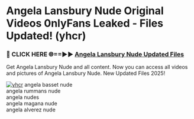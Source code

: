 # Angela Lansbury Nude Original Videos 0nlyFans Leaked - Files Updated! (yhcr)

<h3>🔴 CLICK HERE 🌐==►► <a href="https://tinyurl.com/yrmya6cz" rel="nofollow">Angela Lansbury Nude Updated Files</a></h3>

Get Angela Lansbury Nude and all content. Now you can access all videos and pictures of Angela Lansbury Nude. New Updated Files 2025!

[![yhcr](https://i.imgur.com/FMdXYCs.gif)](https://tinyurl.com/yrmya6cz)
angela basset nude<br>
angela rummans nude<br>
angela nudes<br>
angela magana nude<br>
angela alverez nude